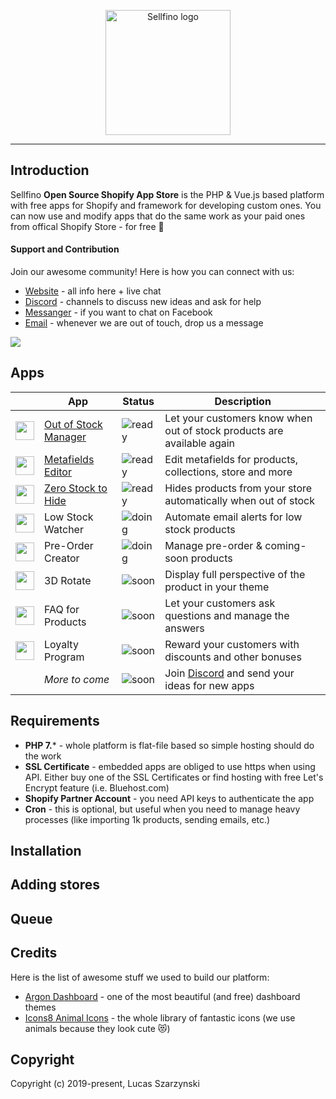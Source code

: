 <p align="center"><a href="https://www.sellfino.com" target="_blank" rel="noopener noreferrer"><img width="200" src="https://www.sellfino.com/images/logo.png" alt="Sellfino logo"></a></p>

---

## Introduction

Sellfino **Open Source Shopify App Store** is the PHP & Vue.js based platform with free apps for Shopify and framework for developing custom ones. You can now use and modify apps that do the same work as your paid ones from offical Shopify Store - for free :punch:

#### Support and Contribution

Join our awesome community! Here is how you can connect with us:
- [Website](https://www.sellfino.com) - all info here + live chat
- [Discord](https://discordapp.com/invite/wrFnzZ3) - channels to discuss new ideas and ask for help
- [Messanger](https://m.me/104484064333760) - if you want to chat on Facebook
- [Email](mailto:contact@sellfino.com) - whenever we are out of touch, drop us a message


<img src="https://www.sellfino.com/images/screen.jpg">

## Apps

| | App | Status | Description |
|---------|---------|--------|-------------|
| <img width="30" src="https://www.sellfino.com/images/out-of-stock-icon.png"> | [Out of Stock Manager] | ![ready] | Let your customers know when out of stock products are available again
| <img width="30" src="https://www.sellfino.com/images/metafields.png"> | [Metafields Editor] | ![ready] | Edit metafields for products, collections, store and more
| <img width="30" src="https://www.sellfino.com/images/zero-stock-icon.png"> | [Zero Stock to Hide] | ![ready] | Hides products from your store automatically when out of stock
| <img width="30" src="https://www.sellfino.com/images/low-stock-icon.png"> | Low Stock Watcher | ![doing] | Automate email alerts for low stock products
| <img width="30" src="https://www.sellfino.com/images/preorder-icon.png"> | Pre-Order Creator | ![doing] | Manage pre-order & coming-soon products
| <img width="30" src="https://www.sellfino.com/images/3d-icon.png"> | 3D Rotate | ![soon] | Display full perspective of the product in your theme
| <img width="30" src="https://www.sellfino.com/images/faq-icon.png"> | FAQ for Products | ![soon] | Let your customers ask questions and manage the answers
| <img width="30" src="https://www.sellfino.com/images/loyalty-icon.png"> | Loyalty Program | ![soon] | Reward your customers with discounts and other bonuses
| | *More to come* | ![soon] | Join [Discord](https://discordapp.com/invite/wrFnzZ3) and send your ideas for new apps

[Out of Stock Manager]: https://github.com/sellfino/app-out-of-stock-manager
[Metafields Editor]: https://github.com/sellfino/app-metafields-editor
[Zero Stock to Hide]: https://github.com/sellfino/app-zero-stock-to-hide

[ready]: https://img.shields.io/badge/ready-success.svg
[doing]: https://img.shields.io/badge/in%20progress-yellow.svg
[soon]: https://img.shields.io/badge/soon-4655FD.svg

## Requirements
- **PHP 7.*** - whole platform is flat-file based so simple hosting should do the work
- **SSL Certificate** - embedded apps are obliged to use https when using API. Either buy one of the SSL Certificates or find hosting with free Let's Encrypt feature (i.e. Bluehost.com)
- **Shopify Partner Account** - you need API keys to authenticate the app
- **Cron** - this is optional, but useful when you need to manage heavy processes (like importing 1k products, sending emails, etc.)

## Installation

## Adding stores

## Queue

## Credits
Here is the list of awesome stuff we used to build our platform:
- [Argon Dashboard](https://www.creative-tim.com/product/argon-dashboard) - one of the most beautiful (and free) dashboard themes
- [Icons8 Animal Icons](https://icons8.com/icon/pack/animals/color) - the whole library of fantastic icons (we use animals because they look cute :heart_eyes_cat:)

## Copyright
Copyright (c) 2019-present, Lucas Szarzynski
